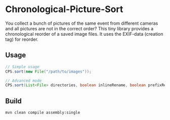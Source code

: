 # Chronological-Picture-Sort
You collect a bunch of pictures of the same event from different cameras and all pictures are not in the correct order? 
This tiny library provides a chronological reorder of a saved image files. It uses the EXIF-data (creation tag) for reorder.

## Usage
```java
// Simple usage
CPS.sort(new File("/path/to/images")); 

// Advanced mode
CPS.sort(List<File> directories, boolean inlineRename, boolean prefixRename, CPSProgress listener)
```

## Build
`mvn clean compile assembly:single`
